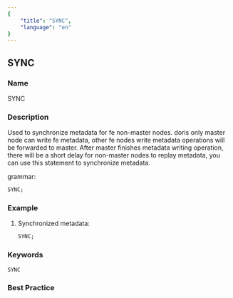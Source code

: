 ```yaml
---
{
    "title": "SYNC",
    "language": "en"
}
---
```


<!--
Licensed to the Apache Software Foundation (ASF) under one
or more contributor license agreements.  See the NOTICE file
distributed with this work for additional information
regarding copyright ownership.  The ASF licenses this file
to you under the Apache License, Version 2.0 (the
"License"); you may not use this file except in compliance
with the License.  You may obtain a copy of the License at

  http://www.apache.org/licenses/LICENSE-2.0

Unless required by applicable law or agreed to in writing,
software distributed under the License is distributed on an
"AS IS" BASIS, WITHOUT WARRANTIES OR CONDITIONS OF ANY
KIND, either express or implied.  See the License for the
specific language governing permissions and limitations
under the License.
-->

## SYNC

### Name

SYNC

### Description

Used to synchronize metadata for fe non-master nodes. doris only master node can write fe metadata, other fe nodes write metadata operations will be forwarded to master. After master finishes metadata writing operation, there will be a short delay for non-master nodes to replay metadata, you can use this statement to synchronize metadata.

grammar:

```sql
SYNC;
```

### Example

1. Synchronized metadata:

    ```sql
    SYNC;
    ```

### Keywords

    SYNC

### Best Practice

